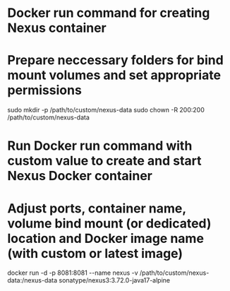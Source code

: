 # Docker run command for creating Nexus container

# Prepare neccessary folders for bind mount volumes and set appropriate permissions
sudo mkdir -p /path/to/custom/nexus-data
sudo chown -R 200:200 /path/to/custom/nexus-data

# Run Docker run command with custom value to create and start Nexus Docker container
# Adjust ports, container name, volume bind mount (or dedicated) location and Docker image name (with custom or latest image)
docker run -d -p 8081:8081 --name nexus -v /path/to/custom/nexus-data:/nexus-data sonatype/nexus3:3.72.0-java17-alpine

